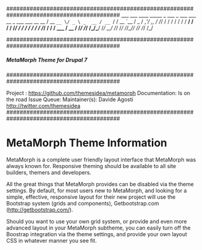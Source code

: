 ##########################################################################################
           ___  ___  ____ _____ _ ___ _  ___  ___   __ _ ___  ___   __  __
          / __ `__ \/ _ \ _  __ / __ `/ / __ `__ \/  _  / ,_'/ ,, \/ /_/ /
         / / / / / /  __/ / /  / /_/ / / / / / / / /_/ / /  / ___ / __  /
        /_/ /_/ /_/\___/ /_/   \__,_/ /_/ /_/ /_/\____/_/  /_/   /_/ /_/

##########################################################################################
##### MetaMorph Theme for Drupal 7
##########################################################################################


Project :   https://github.com/themesidea/metamorph
Documentation: Is on the road
Issue Queue:
Maintainer(s):  Davide Agosti
                http://twitter.com/themesidea
##########################################################################################

MetaMorph Theme Information
============================
MetaMorph is a complete user friendly layout interface that MetaMorph was always known for.
Responsive theming should be available to all site builders, themers and developers.

All the great things that MetaMorph provides can be disabled via the theme settings.
By default, for most users new to MetaMorph, and looking for a simple, effective, responsive
layout for their new project will use the Bootstrap system (grids and components), Getbootstrap.com (http://getbootstrap.com/).

Should you want to use your own grid system, or provide and even more advanced layout in your MetaMorph subtheme,
you can easily turn off the Boostrap integration via the theme settings, and provide
your own layout CSS in whatever manner you see fit.


